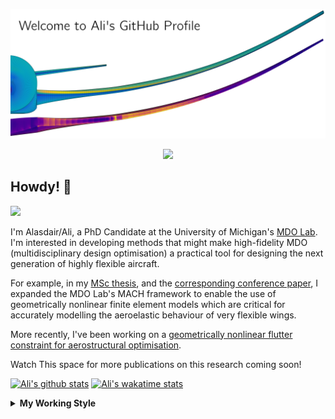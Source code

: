 <!--
# Welcome to Ali's github profile


-->

![banner](https://raw.githubusercontent.com/A-CGray/A-CGray/main/Images/GitHubProfileBanner.png)
<p align='center'>
<a href="https://www.linkedin.com/in/alasdaircgray/"><img height="30" src="https://github.com/WaylonWalker/WaylonWalker/blob/main/icon/linkedin.png?raw=true"></a>
</p>

## Howdy! 👋

![](https://komarev.com/ghpvc/?username=A-CGray&color=blue)

I'm Alasdair/Ali, a PhD Candidate at the University of Michigan's [MDO Lab](http://mdolab.engin.umich.edu).
I'm interested in developing methods that might make high-fidelity MDO (multidisciplinary design optimisation) a practical tool for designing the next generation of highly flexible aircraft.

For example, in my [MSc thesis](http://resolver.tudelft.nl/uuid:1a6b5001-d213-40d9-bc2c-5e831eda527d), and the [corresponding conference paper](https://www.researchgate.net/publication/348242101_Geometrically_Nonlinear_High-fidelity_Aerostructural_Optimization_for_Highly_Flexible_Wings), I expanded the MDO Lab's MACH framework to enable the use of geometrically nonlinear finite element models which are critical for accurately modelling the aeroelastic behaviour of very flexible wings.

More recently, I've been working on a [geometrically nonlinear flutter constraint for aerostructural optimisation](https://www.researchgate.net/publication/361040097_High-fidelity_Aerostructural_Optimization_with_a_Geometrically_Nonlinear_Flutter_Constraint).

Watch This space for more publications on this research coming soon!

<!--
**A-CGray/A-CGray** is a ✨ _special_ ✨ repository because its `README.md` (this file) appears on your GitHub profile.

Here are some ideas to get you started:

- 🔭 I’m currently working on ...
- 🌱 I’m currently learning ...
- 👯 I’m looking to collaborate on ...
- 🤔 I’m looking for help with ...
- 💬 Ask me about ...
- 📫 How to reach me: ...
- 😄 Pronouns: ...
- ⚡ Fun fact: ...
-->


[![Ali's github stats](https://github-readme-stats.vercel.app/api?username=A-CGray)](https://github.com/anuraghazra/github-readme-stats)
[![Ali's wakatime stats](https://github-readme-stats.vercel.app/api/wakatime?username=ACGray)](https://github.com/anuraghazra/github-readme-stats)


<details>
  <summary>
    <strong>My Working Style</strong>
  </summary>
  
  <!--START_SECTION:waka-->
![Code Time](http://img.shields.io/badge/Code%20Time-1%2C909%20hrs%2020%20mins-blue)

![Lines of code](https://img.shields.io/badge/From%20Hello%20World%20I%27ve%20Written-11%20Million%20lines%20of%20code-blue)

**I'm an Early 🐤** 

```text
🌞 Morning    109 commits    ████░░░░░░░░░░░░░░░░░░░░░   16.74% 
🌆 Daytime    262 commits    ██████████░░░░░░░░░░░░░░░   40.25% 
🌃 Evening    254 commits    █████████░░░░░░░░░░░░░░░░   39.02% 
🌙 Night      26 commits     █░░░░░░░░░░░░░░░░░░░░░░░░   3.99%

```
📅 **I'm Most Productive on Thursday** 

```text
Monday       97 commits     ███░░░░░░░░░░░░░░░░░░░░░░   14.9% 
Tuesday      104 commits    ████░░░░░░░░░░░░░░░░░░░░░   15.98% 
Wednesday    96 commits     ███░░░░░░░░░░░░░░░░░░░░░░   14.75% 
Thursday     138 commits    █████░░░░░░░░░░░░░░░░░░░░   21.2% 
Friday       121 commits    ████░░░░░░░░░░░░░░░░░░░░░   18.59% 
Saturday     27 commits     █░░░░░░░░░░░░░░░░░░░░░░░░   4.15% 
Sunday       68 commits     ██░░░░░░░░░░░░░░░░░░░░░░░   10.45%

```


📊 **This Week I Spent My Time On** 

```text
💬 Programming Languages: 
Python                   32 hrs 35 mins      ███████████████████░░░░░░   78.4% 
C++                      7 hrs 31 mins       ████░░░░░░░░░░░░░░░░░░░░░   18.11% 
YAML                     46 mins             ░░░░░░░░░░░░░░░░░░░░░░░░░   1.87% 
Cython                   24 mins             ░░░░░░░░░░░░░░░░░░░░░░░░░   0.99% 
reStructuredText         5 mins              ░░░░░░░░░░░░░░░░░░░░░░░░░   0.23%

🔥 Editors: 
VS Code                  41 hrs 34 mins      █████████████████████████   100.0%

🐱‍💻 Projects: 
FEMpy                    29 hrs 59 mins      ██████████████████░░░░░░░   72.12% 
tacs                     11 hrs 2 mins       ██████░░░░░░░░░░░░░░░░░░░   26.56% 
pyaerostructure          16 mins             ░░░░░░░░░░░░░░░░░░░░░░░░░   0.67% 
TOASTY                   6 mins              ░░░░░░░░░░░░░░░░░░░░░░░░░   0.25% 
Unknown Project          5 mins              ░░░░░░░░░░░░░░░░░░░░░░░░░   0.2%

💻 Operating System: 
Linux                    41 hrs 34 mins      █████████████████████████   100.0%

```

**I Mostly Code in Python** 

```text
Python                   21 repos            ████████████░░░░░░░░░░░░░   47.73% 
TeX                      10 repos            █████░░░░░░░░░░░░░░░░░░░░   22.73% 
C++                      4 repos             ██░░░░░░░░░░░░░░░░░░░░░░░   9.09% 
HTML                     3 repos             █░░░░░░░░░░░░░░░░░░░░░░░░   6.82% 
Shell                    2 repos             █░░░░░░░░░░░░░░░░░░░░░░░░   4.55%

```



 Last Updated on 04/12/2022 17:17:22 UTC
<!--END_SECTION:waka-->
</details>
